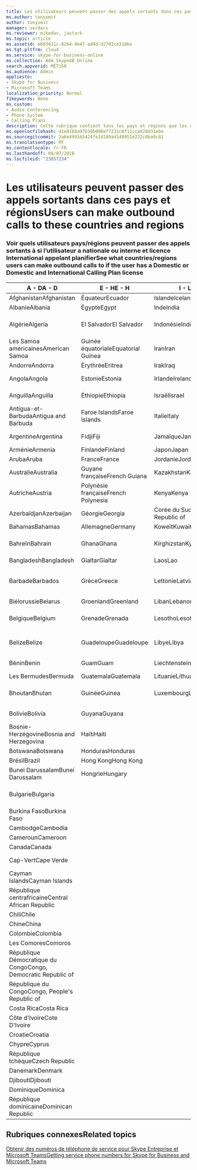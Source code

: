 ```yaml
---
title: Les utilisateurs peuvent passer des appels sortants dans ces pays et régions
ms.author: tonysmit
author: tonysmit
manager: serdars
ms.reviewer: mikedav, jastark
ms.topic: article
ms.assetid: e603431c-8264-4b47-ad9d-d2701ce318be
ms.tgt.pltfrm: cloud
ms.service: skype-for-business-online
ms.collection: Adm_Skype4B_Online
search.appverid: MET150
ms.audience: Admin
appliesto:
- Skype for Business
- Microsoft Teams
localization_priority: Normal
f1keywords: None
ms.custom:
- Audio Conferencing
- Phone System
- Calling Plans
description: Cette rubrique contient tous les pays et régions que les utilisateurs peuvent effectuer des appels sortants vers s’ils disposent d’un Plan de l’appel.
ms.openlocfilehash: d1e8168a97b58b098ef7231c8f11cca928d31ebe
ms.sourcegitcommit: 2a6e499165424fe2d189ad140951e222c8ba9c81
ms.translationtype: MT
ms.contentlocale: fr-FR
ms.lasthandoff: 09/07/2018
ms.locfileid: "23857234"
---
```

# <a name="users-can-make-outbound-calls-to-these-countries-and-regions"></a><span data-ttu-id="ce817-103">Les utilisateurs peuvent passer des appels sortants dans ces pays et régions</span><span class="sxs-lookup"><span data-stu-id="ce817-103">Users can make outbound calls to these countries and regions</span></span>

### <a name="see-what-countriesregions-users-can-make-outbound-calls-to-if-the-user-has-a-domestic-or-domestic-and-international-calling-plan-license"></a><span data-ttu-id="ce817-104">Voir quels utilisateurs pays/régions peuvent passer des appels sortants à si l’utilisateur a nationale ou interne et licence International appelant planifier</span><span class="sxs-lookup"><span data-stu-id="ce817-104">See what countries/regions users can make outbound calls to if the user has a Domestic or Domestic and International Calling Plan license</span></span>

|<span data-ttu-id="ce817-105">**A - D**</span><span class="sxs-lookup"><span data-stu-id="ce817-105">**A - D**</span></span>| <span data-ttu-id="ce817-106">**E - H**</span><span class="sxs-lookup"><span data-stu-id="ce817-106">**E - H**</span></span>|<span data-ttu-id="ce817-107">**I - L**</span><span class="sxs-lookup"><span data-stu-id="ce817-107">**I - L**</span></span>|<span data-ttu-id="ce817-108">**M - O**</span><span class="sxs-lookup"><span data-stu-id="ce817-108">**M - O**</span></span>|<span data-ttu-id="ce817-109">**P - S**</span><span class="sxs-lookup"><span data-stu-id="ce817-109">**P - S**</span></span>|<span data-ttu-id="ce817-110">**T - Z**</span><span class="sxs-lookup"><span data-stu-id="ce817-110">**T - Z**</span></span>|
---|---|---|---|---|---|
|<span data-ttu-id="ce817-111">Afghanistan</span><span class="sxs-lookup"><span data-stu-id="ce817-111">Afghanistan</span></span>|<span data-ttu-id="ce817-112">Équateur</span><span class="sxs-lookup"><span data-stu-id="ce817-112">Ecuador</span></span> |<span data-ttu-id="ce817-113">Islande</span><span class="sxs-lookup"><span data-stu-id="ce817-113">Iceland</span></span> |<span data-ttu-id="ce817-114">Macau</span><span class="sxs-lookup"><span data-stu-id="ce817-114">Macau</span></span> |<span data-ttu-id="ce817-115">Pakistan</span><span class="sxs-lookup"><span data-stu-id="ce817-115">Pakistan</span></span> |<span data-ttu-id="ce817-116">Taïwan</span><span class="sxs-lookup"><span data-stu-id="ce817-116">Taiwan</span></span>   |
|<span data-ttu-id="ce817-117">Albanie</span><span class="sxs-lookup"><span data-stu-id="ce817-117">Albania</span></span>|<span data-ttu-id="ce817-118">Égypte</span><span class="sxs-lookup"><span data-stu-id="ce817-118">Egypt</span></span> |<span data-ttu-id="ce817-119">Inde</span><span class="sxs-lookup"><span data-stu-id="ce817-119">India</span></span> |<span data-ttu-id="ce817-120">Macédoine</span><span class="sxs-lookup"><span data-stu-id="ce817-120">Macedonia</span></span> |<span data-ttu-id="ce817-121">Les Palaos</span><span class="sxs-lookup"><span data-stu-id="ce817-121">Palau</span></span> |<span data-ttu-id="ce817-122">Tadjikistan</span><span class="sxs-lookup"><span data-stu-id="ce817-122">Tajikistan</span></span>   |
|<span data-ttu-id="ce817-123">Algérie</span><span class="sxs-lookup"><span data-stu-id="ce817-123">Algeria</span></span>|<span data-ttu-id="ce817-124">El Salvador</span><span class="sxs-lookup"><span data-stu-id="ce817-124">El Salvador</span></span> |<span data-ttu-id="ce817-125">Indonésie</span><span class="sxs-lookup"><span data-stu-id="ce817-125">Indonesia</span></span> |<span data-ttu-id="ce817-126">Malawi</span><span class="sxs-lookup"><span data-stu-id="ce817-126">Malawi</span></span> |<span data-ttu-id="ce817-127">Autorité palestinienne</span><span class="sxs-lookup"><span data-stu-id="ce817-127">Palestinian Authority</span></span> |<span data-ttu-id="ce817-128">Tanzanie</span><span class="sxs-lookup"><span data-stu-id="ce817-128">Tanzania, United Republic of</span></span>  |
|<span data-ttu-id="ce817-129">Les Samoa américaines</span><span class="sxs-lookup"><span data-stu-id="ce817-129">American Samoa</span></span>|<span data-ttu-id="ce817-130">Guinée équatoriale</span><span class="sxs-lookup"><span data-stu-id="ce817-130">Equatorial Guinea</span></span> |<span data-ttu-id="ce817-131">Iran</span><span class="sxs-lookup"><span data-stu-id="ce817-131">Iran</span></span> |<span data-ttu-id="ce817-132">Malaisie</span><span class="sxs-lookup"><span data-stu-id="ce817-132">Malaysia</span></span> |<span data-ttu-id="ce817-133">Panama</span><span class="sxs-lookup"><span data-stu-id="ce817-133">Panama</span></span> | <span data-ttu-id="ce817-134">Thaïlande</span><span class="sxs-lookup"><span data-stu-id="ce817-134">Thailand</span></span>   |
|<span data-ttu-id="ce817-135">Andorre</span><span class="sxs-lookup"><span data-stu-id="ce817-135">Andorra</span></span> |<span data-ttu-id="ce817-136">Érythrée</span><span class="sxs-lookup"><span data-stu-id="ce817-136">Eritrea</span></span> |<span data-ttu-id="ce817-137">Irak</span><span class="sxs-lookup"><span data-stu-id="ce817-137">Iraq</span></span> |<span data-ttu-id="ce817-138">Mali</span><span class="sxs-lookup"><span data-stu-id="ce817-138">Mali</span></span> |<span data-ttu-id="ce817-139">Paraguay</span><span class="sxs-lookup"><span data-stu-id="ce817-139">Paraguay</span></span> |<span data-ttu-id="ce817-140">Togo</span><span class="sxs-lookup"><span data-stu-id="ce817-140">Togo</span></span>   |
|<span data-ttu-id="ce817-141">Angola</span><span class="sxs-lookup"><span data-stu-id="ce817-141">Angola</span></span> |<span data-ttu-id="ce817-142">Estonie</span><span class="sxs-lookup"><span data-stu-id="ce817-142">Estonia</span></span> |<span data-ttu-id="ce817-143">Irlande</span><span class="sxs-lookup"><span data-stu-id="ce817-143">Ireland</span></span> |<span data-ttu-id="ce817-144">Malte</span><span class="sxs-lookup"><span data-stu-id="ce817-144">Malta</span></span> |<span data-ttu-id="ce817-145">Pérou</span><span class="sxs-lookup"><span data-stu-id="ce817-145">Peru</span></span> | <span data-ttu-id="ce817-146">Trinité-et-Tobago</span><span class="sxs-lookup"><span data-stu-id="ce817-146">Trinidad and Tobago</span></span>  |
|<span data-ttu-id="ce817-147">Anguilla</span><span class="sxs-lookup"><span data-stu-id="ce817-147">Anguilla</span></span> |<span data-ttu-id="ce817-148">Éthiopie</span><span class="sxs-lookup"><span data-stu-id="ce817-148">Ethiopia</span></span> |<span data-ttu-id="ce817-149">Israël</span><span class="sxs-lookup"><span data-stu-id="ce817-149">Israel</span></span> |<span data-ttu-id="ce817-150">Marshall (îles)</span><span class="sxs-lookup"><span data-stu-id="ce817-150">Marshall Islands</span></span> | <span data-ttu-id="ce817-151">Philippines</span><span class="sxs-lookup"><span data-stu-id="ce817-151">Philippines</span></span> | <span data-ttu-id="ce817-152">Turquie</span><span class="sxs-lookup"><span data-stu-id="ce817-152">Turkey</span></span> |
|<span data-ttu-id="ce817-153">Antigua-et-Barbuda</span><span class="sxs-lookup"><span data-stu-id="ce817-153">Antigua and Barbuda</span></span> | <span data-ttu-id="ce817-154">Faroe Islands</span><span class="sxs-lookup"><span data-stu-id="ce817-154">Faroe Islands</span></span> |<span data-ttu-id="ce817-155">Italie</span><span class="sxs-lookup"><span data-stu-id="ce817-155">Italy</span></span> |<span data-ttu-id="ce817-156">Martinique</span><span class="sxs-lookup"><span data-stu-id="ce817-156">Martinique</span></span> |<span data-ttu-id="ce817-157">Pologne</span><span class="sxs-lookup"><span data-stu-id="ce817-157">Poland</span></span> |<span data-ttu-id="ce817-158">Turkménistan</span><span class="sxs-lookup"><span data-stu-id="ce817-158">Turkmenistan</span></span> |
|<span data-ttu-id="ce817-159">Argentine</span><span class="sxs-lookup"><span data-stu-id="ce817-159">Argentina</span></span>|<span data-ttu-id="ce817-160">Fidji</span><span class="sxs-lookup"><span data-stu-id="ce817-160">Fiji</span></span> |<span data-ttu-id="ce817-161">Jamaïque</span><span class="sxs-lookup"><span data-stu-id="ce817-161">Jamaica</span></span> |<span data-ttu-id="ce817-162">Maurice</span><span class="sxs-lookup"><span data-stu-id="ce817-162">Mauritius</span></span> |<span data-ttu-id="ce817-163">Portugal</span><span class="sxs-lookup"><span data-stu-id="ce817-163">Portugal</span></span> |<span data-ttu-id="ce817-164">Îles Turques-et-Caïques</span><span class="sxs-lookup"><span data-stu-id="ce817-164">Turks and Caicos</span></span>   |
|<span data-ttu-id="ce817-165">Arménie</span><span class="sxs-lookup"><span data-stu-id="ce817-165">Armenia</span></span> |<span data-ttu-id="ce817-166">Finlande</span><span class="sxs-lookup"><span data-stu-id="ce817-166">Finland</span></span> |<span data-ttu-id="ce817-167">Japon</span><span class="sxs-lookup"><span data-stu-id="ce817-167">Japan</span></span> |<span data-ttu-id="ce817-168">Mayotte</span><span class="sxs-lookup"><span data-stu-id="ce817-168">Mayotte</span></span> | <span data-ttu-id="ce817-169">Porto Rico</span><span class="sxs-lookup"><span data-stu-id="ce817-169">Puerto Rico</span></span> |<span data-ttu-id="ce817-170">Ouganda</span><span class="sxs-lookup"><span data-stu-id="ce817-170">Uganda</span></span>  |
|<span data-ttu-id="ce817-171">Aruba</span><span class="sxs-lookup"><span data-stu-id="ce817-171">Aruba</span></span> |<span data-ttu-id="ce817-172">France</span><span class="sxs-lookup"><span data-stu-id="ce817-172">France</span></span> |<span data-ttu-id="ce817-173">Jordanie</span><span class="sxs-lookup"><span data-stu-id="ce817-173">Jordan</span></span> |<span data-ttu-id="ce817-174">Mexique</span><span class="sxs-lookup"><span data-stu-id="ce817-174">Mexico</span></span> |<span data-ttu-id="ce817-175">Qatar</span><span class="sxs-lookup"><span data-stu-id="ce817-175">Qatar</span></span> | <span data-ttu-id="ce817-176">Ukraine</span><span class="sxs-lookup"><span data-stu-id="ce817-176">Ukraine</span></span>   |
|<span data-ttu-id="ce817-177">Australie</span><span class="sxs-lookup"><span data-stu-id="ce817-177">Australia</span></span> |<span data-ttu-id="ce817-178">Guyane française</span><span class="sxs-lookup"><span data-stu-id="ce817-178">French Guiana</span></span> |<span data-ttu-id="ce817-179">Kazakhstan</span><span class="sxs-lookup"><span data-stu-id="ce817-179">Kazakhstan</span></span> |<span data-ttu-id="ce817-180">Micronésie</span><span class="sxs-lookup"><span data-stu-id="ce817-180">Micronesia</span></span> |<span data-ttu-id="ce817-181">Réunion</span><span class="sxs-lookup"><span data-stu-id="ce817-181">Reunion</span></span> |<span data-ttu-id="ce817-182">Émirats arabes unis</span><span class="sxs-lookup"><span data-stu-id="ce817-182">United Arab Emirates (U.A.E)</span></span>  |
|<span data-ttu-id="ce817-183">Autriche</span><span class="sxs-lookup"><span data-stu-id="ce817-183">Austria</span></span> |<span data-ttu-id="ce817-184">Polynésie française</span><span class="sxs-lookup"><span data-stu-id="ce817-184">French Polynesia</span></span> |<span data-ttu-id="ce817-185">Kenya</span><span class="sxs-lookup"><span data-stu-id="ce817-185">Kenya</span></span> |<span data-ttu-id="ce817-186">Moldavie</span><span class="sxs-lookup"><span data-stu-id="ce817-186">Moldova, Republic of</span></span> |<span data-ttu-id="ce817-187">Roumanie</span><span class="sxs-lookup"><span data-stu-id="ce817-187">Romania</span></span> |<span data-ttu-id="ce817-188">Royaume-Uni (R.-U.)</span><span class="sxs-lookup"><span data-stu-id="ce817-188">United Kingdom (U.K.)</span></span> |
|<span data-ttu-id="ce817-189">Azerbaïdjan</span><span class="sxs-lookup"><span data-stu-id="ce817-189">Azerbaijan</span></span> |<span data-ttu-id="ce817-190">Géorgie</span><span class="sxs-lookup"><span data-stu-id="ce817-190">Georgia</span></span> |<span data-ttu-id="ce817-191">Corée du Sud</span><span class="sxs-lookup"><span data-stu-id="ce817-191">Korea, Republic of</span></span> |<span data-ttu-id="ce817-192">Monaco</span><span class="sxs-lookup"><span data-stu-id="ce817-192">Monaco</span></span> | <span data-ttu-id="ce817-193">Russie</span><span class="sxs-lookup"><span data-stu-id="ce817-193">Russian Federation</span></span> |<span data-ttu-id="ce817-194">États-Unis</span><span class="sxs-lookup"><span data-stu-id="ce817-194">United States (U.S.)</span></span>  |
|<span data-ttu-id="ce817-195">Bahamas</span><span class="sxs-lookup"><span data-stu-id="ce817-195">Bahamas</span></span> |<span data-ttu-id="ce817-196">Allemagne</span><span class="sxs-lookup"><span data-stu-id="ce817-196">Germany</span></span> |<span data-ttu-id="ce817-197">Koweït</span><span class="sxs-lookup"><span data-stu-id="ce817-197">Kuwait</span></span> |<span data-ttu-id="ce817-198">Mongolie</span><span class="sxs-lookup"><span data-stu-id="ce817-198">Mongolia</span></span> |<span data-ttu-id="ce817-199">Rwanda</span><span class="sxs-lookup"><span data-stu-id="ce817-199">Rwanda</span></span> | <span data-ttu-id="ce817-200">Uruguay</span><span class="sxs-lookup"><span data-stu-id="ce817-200">Uruguay</span></span> |
|<span data-ttu-id="ce817-201">Bahreïn</span><span class="sxs-lookup"><span data-stu-id="ce817-201">Bahrain</span></span> |<span data-ttu-id="ce817-202">Ghana</span><span class="sxs-lookup"><span data-stu-id="ce817-202">Ghana</span></span> |<span data-ttu-id="ce817-203">Kirghizstan</span><span class="sxs-lookup"><span data-stu-id="ce817-203">Kyrgyzstan</span></span> |<span data-ttu-id="ce817-204">Monténégro</span><span class="sxs-lookup"><span data-stu-id="ce817-204">Montenegro</span></span> | <span data-ttu-id="ce817-205">Saint-Christophe-et-Niévès</span><span class="sxs-lookup"><span data-stu-id="ce817-205">Saint Kitts and Nevis</span></span> |<span data-ttu-id="ce817-206">Ouzbékistan</span><span class="sxs-lookup"><span data-stu-id="ce817-206">Uzbekistan</span></span>  |
|<span data-ttu-id="ce817-207">Bangladesh</span><span class="sxs-lookup"><span data-stu-id="ce817-207">Bangladesh</span></span> |<span data-ttu-id="ce817-208">Gialtar</span><span class="sxs-lookup"><span data-stu-id="ce817-208">Gialtar</span></span> |<span data-ttu-id="ce817-209">Laos</span><span class="sxs-lookup"><span data-stu-id="ce817-209">Lao</span></span> |<span data-ttu-id="ce817-210">Montserrat</span><span class="sxs-lookup"><span data-stu-id="ce817-210">Montserrat</span></span> | <span data-ttu-id="ce817-211">Sainte Lucie</span><span class="sxs-lookup"><span data-stu-id="ce817-211">Saint Lucia</span></span> |<span data-ttu-id="ce817-212">Vatican</span><span class="sxs-lookup"><span data-stu-id="ce817-212">Vatican City State</span></span>  |
|<span data-ttu-id="ce817-213">Barbade</span><span class="sxs-lookup"><span data-stu-id="ce817-213">Barbados</span></span> |<span data-ttu-id="ce817-214">Grèce</span><span class="sxs-lookup"><span data-stu-id="ce817-214">Greece</span></span> |<span data-ttu-id="ce817-215">Lettonie</span><span class="sxs-lookup"><span data-stu-id="ce817-215">Latvia</span></span> |<span data-ttu-id="ce817-216">Maroc</span><span class="sxs-lookup"><span data-stu-id="ce817-216">Morocco</span></span> |<span data-ttu-id="ce817-217">Saint-Vincent-et-les-Grenadines</span><span class="sxs-lookup"><span data-stu-id="ce817-217">Saint Vincent and the Grenadines</span></span> |<span data-ttu-id="ce817-218">Venezuela</span><span class="sxs-lookup"><span data-stu-id="ce817-218">Venezuela</span></span>   |
|<span data-ttu-id="ce817-219">Biélorussie</span><span class="sxs-lookup"><span data-stu-id="ce817-219">Belarus</span></span> |<span data-ttu-id="ce817-220">Groenland</span><span class="sxs-lookup"><span data-stu-id="ce817-220">Greenland</span></span> |<span data-ttu-id="ce817-221">Liban</span><span class="sxs-lookup"><span data-stu-id="ce817-221">Lebanon</span></span> |<span data-ttu-id="ce817-222">Mozambique</span><span class="sxs-lookup"><span data-stu-id="ce817-222">Mozambique</span></span> | <span data-ttu-id="ce817-223">Saint-Marin</span><span class="sxs-lookup"><span data-stu-id="ce817-223">San Marino</span></span> |<span data-ttu-id="ce817-224">Vietnam</span><span class="sxs-lookup"><span data-stu-id="ce817-224">Viet Nam</span></span>  |
|<span data-ttu-id="ce817-225">Belgique</span><span class="sxs-lookup"><span data-stu-id="ce817-225">Belgium</span></span> |<span data-ttu-id="ce817-226">Grenade</span><span class="sxs-lookup"><span data-stu-id="ce817-226">Grenada</span></span> |<span data-ttu-id="ce817-227">Lesotho</span><span class="sxs-lookup"><span data-stu-id="ce817-227">Lesotho</span></span> |<span data-ttu-id="ce817-228">Birmanie</span><span class="sxs-lookup"><span data-stu-id="ce817-228">Myanmar</span></span> | <span data-ttu-id="ce817-229">Arabie saoudite</span><span class="sxs-lookup"><span data-stu-id="ce817-229">Saudi Arabia</span></span> | <span data-ttu-id="ce817-230">Les îles Vierges britanniques</span><span class="sxs-lookup"><span data-stu-id="ce817-230">Virgin Islands (British)</span></span> |
|<span data-ttu-id="ce817-231">Belize</span><span class="sxs-lookup"><span data-stu-id="ce817-231">Belize</span></span> |<span data-ttu-id="ce817-232">Guadeloupe</span><span class="sxs-lookup"><span data-stu-id="ce817-232">Guadeloupe</span></span> |<span data-ttu-id="ce817-233">Libye</span><span class="sxs-lookup"><span data-stu-id="ce817-233">Libya</span></span> |<span data-ttu-id="ce817-234">Namibie</span><span class="sxs-lookup"><span data-stu-id="ce817-234">Namibia</span></span> |<span data-ttu-id="ce817-235">Sénégal</span><span class="sxs-lookup"><span data-stu-id="ce817-235">Senegal</span></span> | <span data-ttu-id="ce817-236">Les îles Vierges américaines</span><span class="sxs-lookup"><span data-stu-id="ce817-236">Virgin Islands (U.S.)</span></span>  |
|<span data-ttu-id="ce817-237">Bénin</span><span class="sxs-lookup"><span data-stu-id="ce817-237">Benin</span></span> |<span data-ttu-id="ce817-238">Guam</span><span class="sxs-lookup"><span data-stu-id="ce817-238">Guam</span></span> |<span data-ttu-id="ce817-239">Liechtenstein</span><span class="sxs-lookup"><span data-stu-id="ce817-239">Liechtenstein</span></span> |<span data-ttu-id="ce817-240">Népal</span><span class="sxs-lookup"><span data-stu-id="ce817-240">Nepal</span></span> | <span data-ttu-id="ce817-241">Serbie</span><span class="sxs-lookup"><span data-stu-id="ce817-241">Serbia</span></span> | <span data-ttu-id="ce817-242">Wallis-et-Futuna</span><span class="sxs-lookup"><span data-stu-id="ce817-242">Wallis and Futuna Islands</span></span>  |
|<span data-ttu-id="ce817-243">Les Bermudes</span><span class="sxs-lookup"><span data-stu-id="ce817-243">Bermuda</span></span> |<span data-ttu-id="ce817-244">Guatemala</span><span class="sxs-lookup"><span data-stu-id="ce817-244">Guatemala</span></span> |<span data-ttu-id="ce817-245">Lituanie</span><span class="sxs-lookup"><span data-stu-id="ce817-245">Lithuania</span></span> |<span data-ttu-id="ce817-246">Pays-Bas</span><span class="sxs-lookup"><span data-stu-id="ce817-246">Netherlands</span></span> |<span data-ttu-id="ce817-247">Singapour</span><span class="sxs-lookup"><span data-stu-id="ce817-247">Singapore</span></span> |<span data-ttu-id="ce817-248">Yémen</span><span class="sxs-lookup"><span data-stu-id="ce817-248">Yemen</span></span> |
|<span data-ttu-id="ce817-249">Bhoutan</span><span class="sxs-lookup"><span data-stu-id="ce817-249">Bhutan</span></span> |<span data-ttu-id="ce817-250">Guinée</span><span class="sxs-lookup"><span data-stu-id="ce817-250">Guinea</span></span> |<span data-ttu-id="ce817-251">Luxembourg</span><span class="sxs-lookup"><span data-stu-id="ce817-251">Luxembourg</span></span> |<span data-ttu-id="ce817-252">Les Antilles néerlandaises</span><span class="sxs-lookup"><span data-stu-id="ce817-252">Netherlands Antilles</span></span> |<span data-ttu-id="ce817-253">Slovaquie</span><span class="sxs-lookup"><span data-stu-id="ce817-253">Slovakia</span></span> |<span data-ttu-id="ce817-254">Zambie</span><span class="sxs-lookup"><span data-stu-id="ce817-254">Zambia</span></span>  |
|<span data-ttu-id="ce817-255">Bolivie</span><span class="sxs-lookup"><span data-stu-id="ce817-255">Bolivia</span></span> |<span data-ttu-id="ce817-256">Guyana</span><span class="sxs-lookup"><span data-stu-id="ce817-256">Guyana</span></span>| |<span data-ttu-id="ce817-257">Nouvelle-Calédonie</span><span class="sxs-lookup"><span data-stu-id="ce817-257">New Caledonia</span></span> |<span data-ttu-id="ce817-258">Slovénie</span><span class="sxs-lookup"><span data-stu-id="ce817-258">Slovenia</span></span> |<span data-ttu-id="ce817-259">Zimbabwe</span><span class="sxs-lookup"><span data-stu-id="ce817-259">Zimbabwe</span></span> |
|<span data-ttu-id="ce817-260">Bosnie-Herzégovine</span><span class="sxs-lookup"><span data-stu-id="ce817-260">Bosnia and Herzegovina</span></span> |<span data-ttu-id="ce817-261">Haïti</span><span class="sxs-lookup"><span data-stu-id="ce817-261">Haiti</span></span> ||<span data-ttu-id="ce817-262">Nouvelle-Zélande</span><span class="sxs-lookup"><span data-stu-id="ce817-262">New Zealand</span></span> |<span data-ttu-id="ce817-263">Afrique du Sud</span><span class="sxs-lookup"><span data-stu-id="ce817-263">South Africa</span></span> | 
|<span data-ttu-id="ce817-264">Botswana</span><span class="sxs-lookup"><span data-stu-id="ce817-264">Botswana</span></span> |<span data-ttu-id="ce817-265">Honduras</span><span class="sxs-lookup"><span data-stu-id="ce817-265">Honduras</span></span> ||<span data-ttu-id="ce817-266">Nicaragua</span><span class="sxs-lookup"><span data-stu-id="ce817-266">Nicaragua</span></span> |<span data-ttu-id="ce817-267">Espagne</span><span class="sxs-lookup"><span data-stu-id="ce817-267">Spain</span></span> |
|<span data-ttu-id="ce817-268">Brésil</span><span class="sxs-lookup"><span data-stu-id="ce817-268">Brazil</span></span> |<span data-ttu-id="ce817-269">Hong Kong</span><span class="sxs-lookup"><span data-stu-id="ce817-269">Hong Kong</span></span> ||<span data-ttu-id="ce817-270">Niger</span><span class="sxs-lookup"><span data-stu-id="ce817-270">Niger</span></span> |<span data-ttu-id="ce817-271">Sri Lanka</span><span class="sxs-lookup"><span data-stu-id="ce817-271">Sri Lanka</span></span> | 
|<span data-ttu-id="ce817-272">Bunei Darussalam</span><span class="sxs-lookup"><span data-stu-id="ce817-272">Bunei Darussalam</span></span> |<span data-ttu-id="ce817-273">Hongrie</span><span class="sxs-lookup"><span data-stu-id="ce817-273">Hungary</span></span> ||<span data-ttu-id="ce817-274">Nigeria</span><span class="sxs-lookup"><span data-stu-id="ce817-274">Nigeria</span></span> |<span data-ttu-id="ce817-275">St. Pierre et Miquelon</span><span class="sxs-lookup"><span data-stu-id="ce817-275">St. Pierre and Miquelon</span></span> | 
|<span data-ttu-id="ce817-276">Bulgarie</span><span class="sxs-lookup"><span data-stu-id="ce817-276">Bulgaria</span></span> |||<span data-ttu-id="ce817-277">Îles Mariannes du Nord</span><span class="sxs-lookup"><span data-stu-id="ce817-277">Northern Mariana Islands</span></span> |<span data-ttu-id="ce817-278">Soudan</span><span class="sxs-lookup"><span data-stu-id="ce817-278">Sudan</span></span> |
|<span data-ttu-id="ce817-279">Burkina Faso</span><span class="sxs-lookup"><span data-stu-id="ce817-279">Burkina Faso</span></span> |||<span data-ttu-id="ce817-280">Norvège</span><span class="sxs-lookup"><span data-stu-id="ce817-280">Norway</span></span> |<span data-ttu-id="ce817-281">Suriname</span><span class="sxs-lookup"><span data-stu-id="ce817-281">Suriname</span></span> |
|<span data-ttu-id="ce817-282">Cambodge</span><span class="sxs-lookup"><span data-stu-id="ce817-282">Cambodia</span></span> |||<span data-ttu-id="ce817-283">Oman</span><span class="sxs-lookup"><span data-stu-id="ce817-283">Oman</span></span> |<span data-ttu-id="ce817-284">Swaziland</span><span class="sxs-lookup"><span data-stu-id="ce817-284">Swaziland</span></span> | 
|<span data-ttu-id="ce817-285">Cameroun</span><span class="sxs-lookup"><span data-stu-id="ce817-285">Cameroon</span></span> ||||<span data-ttu-id="ce817-286">Suède</span><span class="sxs-lookup"><span data-stu-id="ce817-286">Sweden</span></span> |
|<span data-ttu-id="ce817-287">Canada</span><span class="sxs-lookup"><span data-stu-id="ce817-287">Canada</span></span> ||||<span data-ttu-id="ce817-288">Suisse</span><span class="sxs-lookup"><span data-stu-id="ce817-288">Switzerland</span></span> | 
|<span data-ttu-id="ce817-289">Cap-Vert</span><span class="sxs-lookup"><span data-stu-id="ce817-289">Cape Verde</span></span> ||||<span data-ttu-id="ce817-290">Syrie</span><span class="sxs-lookup"><span data-stu-id="ce817-290">Syrian Arab Republic</span></span> |
|<span data-ttu-id="ce817-291">Cayman Islands</span><span class="sxs-lookup"><span data-stu-id="ce817-291">Cayman Islands</span></span> |
|<span data-ttu-id="ce817-292">République centrafricaine</span><span class="sxs-lookup"><span data-stu-id="ce817-292">Central African Republic</span></span> |
|<span data-ttu-id="ce817-293">Chili</span><span class="sxs-lookup"><span data-stu-id="ce817-293">Chile</span></span> |
|<span data-ttu-id="ce817-294">Chine</span><span class="sxs-lookup"><span data-stu-id="ce817-294">China</span></span> |
|<span data-ttu-id="ce817-295">Colombie</span><span class="sxs-lookup"><span data-stu-id="ce817-295">Colombia</span></span> |
|<span data-ttu-id="ce817-296">Les Comores</span><span class="sxs-lookup"><span data-stu-id="ce817-296">Comoros</span></span> |
|<span data-ttu-id="ce817-297">République Démocratique du Congo</span><span class="sxs-lookup"><span data-stu-id="ce817-297">Congo, Democratic Republic of</span></span> |
|<span data-ttu-id="ce817-298">République du Congo</span><span class="sxs-lookup"><span data-stu-id="ce817-298">Congo, People's Republic of</span></span> |
|<span data-ttu-id="ce817-299">Costa Rica</span><span class="sxs-lookup"><span data-stu-id="ce817-299">Costa Rica</span></span> |
|<span data-ttu-id="ce817-300">Côte d'Ivoire</span><span class="sxs-lookup"><span data-stu-id="ce817-300">Cote D'Ivoire</span></span> |
|<span data-ttu-id="ce817-301">Croatie</span><span class="sxs-lookup"><span data-stu-id="ce817-301">Croatia</span></span> |
|<span data-ttu-id="ce817-302">Chypre</span><span class="sxs-lookup"><span data-stu-id="ce817-302">Cyprus</span></span> |
|<span data-ttu-id="ce817-303">République tchèque</span><span class="sxs-lookup"><span data-stu-id="ce817-303">Czech Republic</span></span> |
|<span data-ttu-id="ce817-304">Danemark</span><span class="sxs-lookup"><span data-stu-id="ce817-304">Denmark</span></span> |
|<span data-ttu-id="ce817-305">Djibouti</span><span class="sxs-lookup"><span data-stu-id="ce817-305">Djibouti</span></span> |
|<span data-ttu-id="ce817-306">Dominique</span><span class="sxs-lookup"><span data-stu-id="ce817-306">Dominica</span></span> |
|<span data-ttu-id="ce817-307">République dominicaine</span><span class="sxs-lookup"><span data-stu-id="ce817-307">Dominican Republic</span></span> |

## <a name="related-topics"></a><span data-ttu-id="ce817-308">Rubriques connexes</span><span class="sxs-lookup"><span data-stu-id="ce817-308">Related topics</span></span>

[<span data-ttu-id="ce817-309">Obtenir des numéros de téléphone de service pour Skype Entreprise et Microsoft Teams</span><span class="sxs-lookup"><span data-stu-id="ce817-309">Getting service phone numbers for Skype for Business and Microsoft Teams</span></span>](/SkypeForBusiness/what-is-phone-system-in-office-365/getting-service-phone-numbers)

  
 